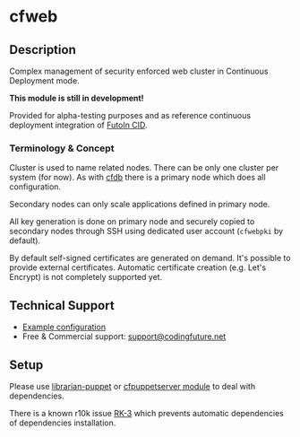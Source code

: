 # cfweb

## Description

Complex management of security enforced web cluster in Continuous Deployment mode.

**This module is still in development!**

Provided for alpha-testing purposes and as reference continuous deployment integration of
[FutoIn CID](https://github.com/futoin/cid-tool).


### Terminology & Concept

Cluster is used to name related nodes. There can be only one cluster per system (for now).
As with [cfdb](https://github.com/codingfuture/puppet-cfdb) there is a primary node which
does all configuration.

Secondary nodes can only scale applications defined in primary node.

All key generation is done on primary node and securely copied to secondary nodes through
SSH using dedicated user account (`cfwebpki` by default).

By default self-signed certificates are generated on demand. It's possible to provide
external certificates. Automatic certificate creation (e.g. Let's Encrypt) is not completely
supported yet.


## Technical Support

* [Example configuration](https://github.com/codingfuture/puppet-test)
* Free & Commercial support: [support@codingfuture.net](mailto:support@codingfuture.net)

## Setup

Please use [librarian-puppet](https://rubygems.org/gems/librarian-puppet/) or
[cfpuppetserver module](https://forge.puppetlabs.com/codingfuture/cfpuppetserver) to deal with dependencies.

There is a known r10k issue [RK-3](https://tickets.puppetlabs.com/browse/RK-3) which prevents
automatic dependencies of dependencies installation.
